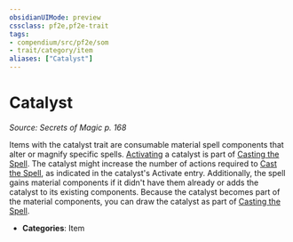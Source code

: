 ```yaml
---
obsidianUIMode: preview
cssclass: pf2e,pf2e-trait
tags:
- compendium/src/pf2e/som
- trait/category/item
aliases: ["Catalyst"]
---
```

# Catalyst  
*Source: Secrets of Magic p. 168*  

Items with the catalyst trait are consumable material spell components that alter or magnify specific spells. [Activating](activate-an-item.md) a catalyst is part of [Casting the Spell](cast-a-spell.md). The catalyst might increase the number of actions required to [Cast the Spell](cast-a-spell.md), as indicated in the catalyst's Activate entry. Additionally, the spell gains material components if it didn't have them already or adds the catalyst to its existing components. Because the catalyst becomes part of the material components, you can draw the catalyst as part of [Casting the Spell](cast-a-spell.md).

- **Categories**: Item